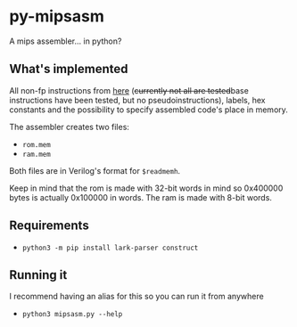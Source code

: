 # py-mipsasm
A mips assembler... in python?

## What's implemented
All non-fp instructions from [here](http://www-inst.eecs.berkeley.edu/~cs61c/resources/MIPS_Green_Sheet.pdf) (~~currently not all are tested~~base instructions have been tested, but no pseudoinstructions), labels, hex constants and the possibility to specify assembled code's place in memory.

The assembler creates two files:
- `rom.mem`
- `ram.mem`

Both files are in Verilog's format for `$readmemh`.

Keep in mind that the rom is made with 32-bit words in mind so 0x400000 bytes is actually 0x100000 in words.
The ram is made with 8-bit words.

## Requirements
- `python3 -m pip install lark-parser construct`

## Running it
I recommend having an alias for this so you can run it from anywhere
- `python3 mipsasm.py --help`
